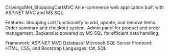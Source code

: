 CravingsMet_ShoppingCartMVC
An e-commerce web application built with ASP.NET MVC and MS SQL.

Features:
Shopping cart functionality to add, update, and remove items.
Order summary and checkout system.
Admin panel for product and order management.
Backend is powered by MS SQL for efficient data handling.


Framework: ASP.NET MVC
Database: Microsoft SQL Server
Frontend: HTML, CSS, and Bootstrap
Languages: C#, SQL
